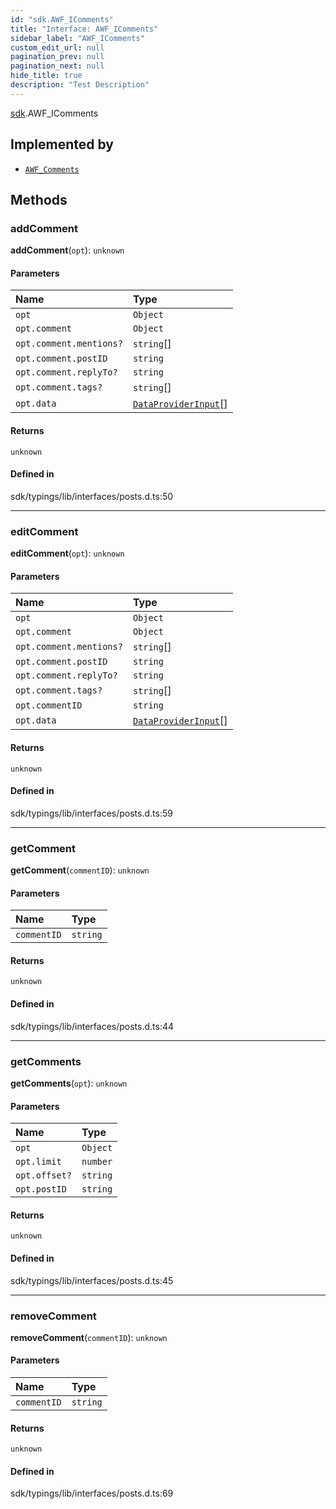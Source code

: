 ```yaml
---
id: "sdk.AWF_IComments"
title: "Interface: AWF_IComments"
sidebar_label: "AWF_IComments"
custom_edit_url: null
pagination_prev: null
pagination_next: null
hide_title: true
description: "Test Description"
---
```


[sdk](../namespaces/sdk.md).AWF_IComments

## Implemented by

- [`AWF_Comments`](../classes/sdk.AWF_Comments.md)

## Methods

### addComment

**addComment**(`opt`): `unknown`

#### Parameters

| Name | Type |
| :------ | :------ |
| `opt` | `Object` |
| `opt.comment` | `Object` |
| `opt.comment.mentions?` | `string`[] |
| `opt.comment.postID` | `string` |
| `opt.comment.replyTo?` | `string` |
| `opt.comment.tags?` | `string`[] |
| `opt.data` | [`DataProviderInput`](sdk.DataProviderInput.md)[] |

#### Returns

`unknown`

#### Defined in

sdk/typings/lib/interfaces/posts.d.ts:50

___

### editComment

**editComment**(`opt`): `unknown`

#### Parameters

| Name | Type |
| :------ | :------ |
| `opt` | `Object` |
| `opt.comment` | `Object` |
| `opt.comment.mentions?` | `string`[] |
| `opt.comment.postID` | `string` |
| `opt.comment.replyTo?` | `string` |
| `opt.comment.tags?` | `string`[] |
| `opt.commentID` | `string` |
| `opt.data` | [`DataProviderInput`](sdk.DataProviderInput.md)[] |

#### Returns

`unknown`

#### Defined in

sdk/typings/lib/interfaces/posts.d.ts:59

___

### getComment

**getComment**(`commentID`): `unknown`

#### Parameters

| Name | Type |
| :------ | :------ |
| `commentID` | `string` |

#### Returns

`unknown`

#### Defined in

sdk/typings/lib/interfaces/posts.d.ts:44

___

### getComments

**getComments**(`opt`): `unknown`

#### Parameters

| Name | Type |
| :------ | :------ |
| `opt` | `Object` |
| `opt.limit` | `number` |
| `opt.offset?` | `string` |
| `opt.postID` | `string` |

#### Returns

`unknown`

#### Defined in

sdk/typings/lib/interfaces/posts.d.ts:45

___

### removeComment

**removeComment**(`commentID`): `unknown`

#### Parameters

| Name | Type |
| :------ | :------ |
| `commentID` | `string` |

#### Returns

`unknown`

#### Defined in

sdk/typings/lib/interfaces/posts.d.ts:69
